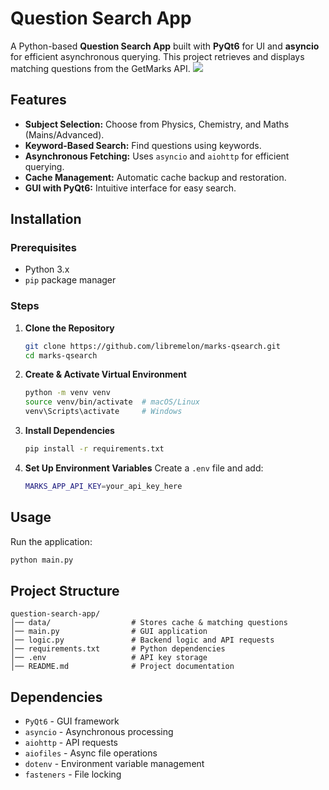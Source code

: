 # Question Search App

A Python-based **Question Search App** built with **PyQt6** for UI and **asyncio** for efficient asynchronous querying. This project retrieves and displays matching questions from the GetMarks API.
<img src="https://github.com/user-attachments/assets/35a505c4-d559-452b-852e-e0c40accceb4">

## Features
- **Subject Selection:** Choose from Physics, Chemistry, and Maths (Mains/Advanced).
- **Keyword-Based Search:** Find questions using keywords.
- **Asynchronous Fetching:** Uses `asyncio` and `aiohttp` for efficient querying.
- **Cache Management:** Automatic cache backup and restoration.
- **GUI with PyQt6:** Intuitive interface for easy search.

## Installation

### Prerequisites
- Python 3.x
- `pip` package manager

### Steps
1. **Clone the Repository**
   ```sh
   git clone https://github.com/libremelon/marks-qsearch.git
   cd marks-qsearch
   ```

2. **Create & Activate Virtual Environment**
   ```sh
   python -m venv venv
   source venv/bin/activate  # macOS/Linux
   venv\Scripts\activate     # Windows
   ```

3. **Install Dependencies**
   ```sh
   pip install -r requirements.txt
   ```

4. **Set Up Environment Variables**
   Create a `.env` file and add:
   ```sh
   MARKS_APP_API_KEY=your_api_key_here
   ```

## Usage
Run the application:
```sh
python main.py
```

## Project Structure
```plaintext
question-search-app/
│── data/                  # Stores cache & matching questions
│── main.py                # GUI application
│── logic.py               # Backend logic and API requests
│── requirements.txt       # Python dependencies
│── .env                   # API key storage
│── README.md              # Project documentation
```

## Dependencies
- `PyQt6` - GUI framework
- `asyncio` - Asynchronous processing
- `aiohttp` - API requests
- `aiofiles` - Async file operations
- `dotenv` - Environment variable management
- `fasteners` - File locking
